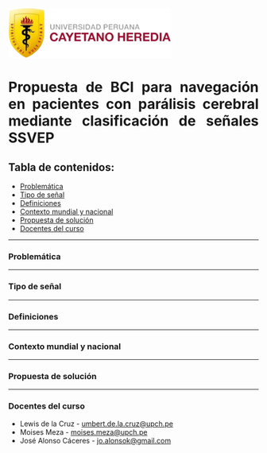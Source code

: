 <img src="upch-logo.png" alt=[logo_upch] height="100">

<h1 align="justify"> 
Propuesta de BCI para navegación en pacientes con parálisis cerebral mediante clasificación de señales SSVEP
</h1>

<h2 align="justify"> 
Tabla de contenidos:
</h2>

- [Problemática](#problemática)
- [Tipo de señal](#tipo-de-señal)
- [Definiciones](#definiciones)
- [Contexto mundial y nacional](#contexto-mundial-y-nacional)
- [Propuesta de solución](#propuesta-de-solución)
- [Docentes del curso](#docentes-del-curso)
---

### Problemática
<p align="justify"> 

</p>

---

### Tipo de señal



---
     
### Definiciones
     
     
     
---
     
### Contexto mundial y nacional


     
---

### Propuesta de solución
     
     
     
---
     
### Docentes del curso

- Lewis de la Cruz - umbert.de.la.cruz@upch.pe
- Moises Meza - moises.meza@upch.pe
- José Alonso Cáceres - jo.alonsok@gmail.com
